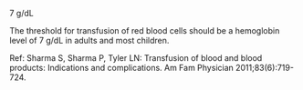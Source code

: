 7 g/dL

The threshold for transfusion of red blood cells should be a hemoglobin level of 7 g/dL in adults and most children.

Ref:  Sharma S, Sharma P, Tyler LN: Transfusion of blood and blood products: Indications and complications. Am Fam Physician 2011;83(6):719-724.